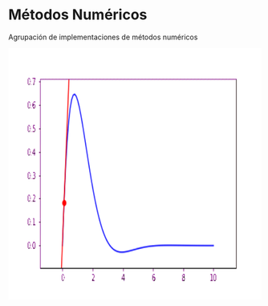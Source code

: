 # Métodos Numéricos
Agrupación de implementaciones de métodos numéricos

<center><img src="tests/derCentradas.gif" style="height: 500px; width:700px;"/></center>
